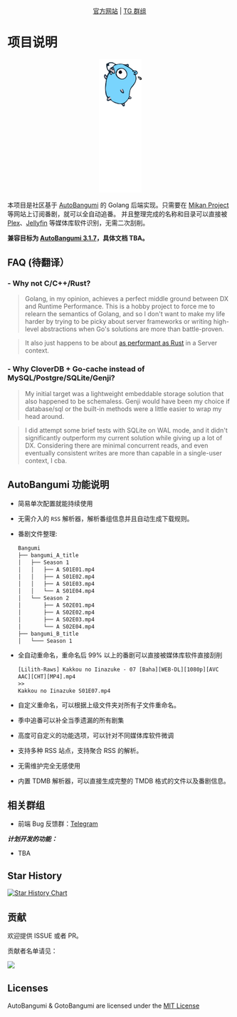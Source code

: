 <p align="center">
    <img src="docs/image/icons/light-icon.svg#gh-light-mode-only" width=50%/ alt="">
    <img src="docs/image/icons/dark-icon.svg#gh-dark-mode-only" width=50%/ alt="">
</p>
<p align="center">
    <img title="release date" src="https://img.shields.io/github/release-date/maikirakiwi/Goto_Bangumi" alt="">
    <img title="active issues" src="https://app.deepsource.com/gh/maikirakiwi/Goto_Bangumi.svg/?label=active+issues&show_trend=true&token=3Yw_e7Z12Jeu2AUix9d-PrHU" alt="">
    <img title="go version" src="https://img.shields.io/github/go-mod/go-version/maikirakiwi/Goto_Bangumi/go-main%2Fgo_backend?label=go" alt="">
</p>

<p align="center">
  <a href="https://www.autobangumi.org">官方网站</a> | <a href="https://t.me/autobangumi">TG 群组</a>
</p>

# 项目说明

<p align="center">
    <img title="AutoBangumi" src="docs/image/preview/window.png" alt="" width=75%>
    <img title="Gopher" src="docs/image/preview/gopher.svg" alt="" width=19%>
</p>

本项目是社区基于 [AutoBangumi](https://github.com/EstrellaXD/Auto_Bangumi/) 的 Golang 后端实现。只需要在 [Mikan Project][mikan] 等网站上订阅番剧，就可以全自动追番。
并且整理完成的名称和目录可以直接被 [Plex][plex]、[Jellyfin][plex] 等媒体库软件识别，无需二次刮削。

**兼容目标为 [AutoBangumi 3.1.7](https://github.com/EstrellaXD/Auto_Bangumi/releases/tag/3.1.8)，具体文档 TBA。**

## FAQ (待翻译）
### - Why not C/C++/Rust?
> Golang, in my opinion, achieves a perfect middle ground between DX and Runtime Performance. This is a hobby project to force me to relearn the semantics of Golang, and so I don't want to make my life harder by trying to be picky about server frameworks or writing high-level abstractions when Go's solutions are more than battle-proven.
  
> It also just happens to be about [as performant as Rust](https://youtu.be/Z0GX2mTUtfo) in a Server context.
### - Why CloverDB + Go-cache instead of MySQL/Postgre/SQLite/Genji?
> My initial target was a lightweight embeddable storage solution that also happened to be schemaless. Genji would have been my choice if database/sql or the built-in methods were a little easier to wrap my head around.

> I did attempt some brief tests with SQLite on WAL mode, and it didn't significantly outperform my current solution while giving up a lot of DX. Considering there are minimal concurrent reads, and even eventually consistent writes are more than capable in a single-user context, I cba.  

## AutoBangumi 功能说明

- 简易单次配置就能持续使用
- 无需介入的 `RSS` 解析器，解析番组信息并且自动生成下载规则。
- 番剧文件整理:

    ```
    Bangumi
    ├── bangumi_A_title
    │   ├── Season 1
    │   │   ├── A S01E01.mp4
    │   │   ├── A S01E02.mp4
    │   │   ├── A S01E03.mp4
    │   │   └── A S01E04.mp4
    │   └── Season 2
    │       ├── A S02E01.mp4
    │       ├── A S02E02.mp4
    │       ├── A S02E03.mp4
    │       └── A S02E04.mp4
    ├── bangumi_B_title
    │   └─── Season 1
    ```

- 全自动重命名，重命名后 99% 以上的番剧可以直接被媒体库软件直接刮削

    ```
  [Lilith-Raws] Kakkou no Iinazuke - 07 [Baha][WEB-DL][1080p][AVC AAC][CHT][MP4].mp4 
  >>
   Kakkou no Iinazuke S01E07.mp4
  ```

- 自定义重命名，可以根据上级文件夹对所有子文件重命名。
- 季中追番可以补全当季遗漏的所有剧集
- 高度可自定义的功能选项，可以针对不同媒体库软件微调
- 支持多种 RSS 站点，支持聚合 RSS 的解析。
- 无需维护完全无感使用
- 内置 TDMB 解析器，可以直接生成完整的 TMDB 格式的文件以及番剧信息。

## 相关群组

- 前端 Bug 反馈群：[Telegram](https://t.me/+yNisOnDGaX5jMTM9)

***计划开发的功能：***

- TBA

## Star History

[![Star History Chart](https://api.star-history.com/svg?repos=maikirakiwi/Goto_Bangumi&type=Date)](https://star-history.com/#maikirakiwi/Goto_Bangumi)

## 贡献

欢迎提供 ISSUE 或者 PR。

贡献者名单请见：

<a href="https://github.com/maikirakiwi/Goto_Bangumi/graphs/contributors"><img src="https://contrib.rocks/image?repo=maikirakiwi/Goto_Bangumi"></a>


## Licenses

AutoBangumi & GotoBangumi are licensed under the [MIT License](https://github.com/EstrellaXD/Auto_Bangumi/blob/main/LICENSE)

[mikan]: https://mikanani.me
[plex]: https://plex.tv
[jellyfin]: https://jellyfin.org
